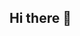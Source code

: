 ## Hi there 👋

<!--
**Ehshan-rathor/Ehshan-rathor** is a ✨ _special_ ✨ repository because its `README.md` (this file) appears on your GitHub profile.

Here are some ideas to get you started:

- 🔭 I’m currently working on ... Tata Consultancy services 
- 🌱 I’m currently learning ... Data Analytics 
- 👯 I’m looking to collaborate on ... Tata Consultancy services 
- 🤔 I’m looking for help with ... poor Family 
- 💬 Ask me about ...
- 📫 How to reach me: ... ehshan
- 😄 Pronouns: ... male 
- ⚡ Fun fact: ... Enjoying 
-->
